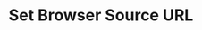 ---
title: Set Browser Source URL
description: Modify the URL of a browser source
parameters:
  - name: SlobsConnection
  - name: SlobsScene
  - name: SlobsSource
  - name: URL
    type: Text
    required: true
    description: Enter the new URL for the selected browser source
variables: []
csharpMethods:
  - SlobsSetBrowserSource
---